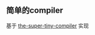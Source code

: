 ## 简单的compiler
基于 [the-super-tiny-compiler](https://github.com/jamiebuilds/the-super-tiny-compiler) 实现